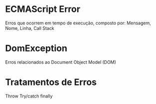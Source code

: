 # ECMAScript Error

Erros que ocorrem em tempo de execução, composto por: Mensagem, Nome, Linha, Call Stack


# DomException

Erros relacionados ao Document Object Model (DOM)


# Tratamentos de Erros

Throw
Try/catch
finally
